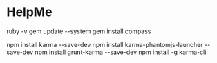 # HelpMe

ruby -v
gem update --system
gem install compass

npm install karma --save-dev
npm install karma-phantomjs-launcher --save-dev
npm install grunt-karma --save-dev
npm install -g karma-cli
